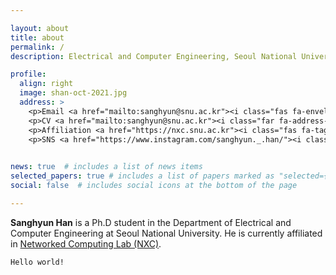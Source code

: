 ```yaml
---

layout: about
title: about
permalink: /
description: Electrical and Computer Engineering, Seoul National University

profile:
  align: right
  image: shan-oct-2021.jpg
  address: >
    <p>Email <a href="mailto:sanghyun@snu.ac.kr"><i class="fas fa-envelope"></i></a><br></p>
    <p>CV <a href="mailto:sanghyun@snu.ac.kr"><i class="far fa-address-card"></i></p>
    <p>Affiliation <a href="https://nxc.snu.ac.kr"><i class="fas fa-tags"></i></p>
    <p>SNS <a href="https://www.instagram.com/sanghyun._.han/"><i class="fab fa-instagram"></i></i></p>
    

news: true  # includes a list of news items
selected_papers: true # includes a list of papers marked as "selected={true}"
social: false  # includes social icons at the bottom of the page

---
```


**Sanghyun Han** is a Ph.D student in the Department of Electrical and Computer Engineering at Seoul National University.
He is currently affiliated in [Networked Computing Lab (NXC)](https:/nxc.snu.ac.kr).
```
Hello world!
```